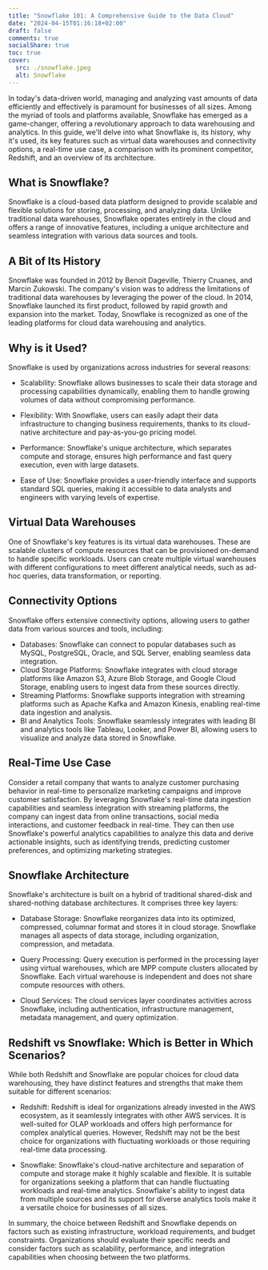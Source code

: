 ```yaml
---
title: "Snowflake 101: A Comprehensive Guide to the Data Cloud"
date: "2024-04-15T01:16:18+02:00"
draft: false
comments: true
socialShare: true
toc: true
cover:
  src: ./snowflake.jpeg
  alt: Snowflake
---
```

In today's data-driven world, managing and analyzing vast amounts of data efficiently and effectively is paramount for businesses of all sizes. Among the myriad of tools and platforms available, Snowflake has emerged as a game-changer, offering a revolutionary approach to data warehousing and analytics. In this guide, we'll delve into what Snowflake is, its history, why it's used, its key features such as virtual data warehouses and connectivity options, a real-time use case, a comparison with its prominent competitor, Redshift, and an overview of its architecture.

## What is Snowflake?

Snowflake is a cloud-based data platform designed to provide scalable and flexible solutions for storing, processing, and analyzing data. Unlike traditional data warehouses, Snowflake operates entirely in the cloud and offers a range of innovative features, including a unique architecture and seamless integration with various data sources and tools.

## A Bit of Its History

Snowflake was founded in 2012 by Benoit Dageville, Thierry Cruanes, and Marcin Zukowski. The company's vision was to address the limitations of traditional data warehouses by leveraging the power of the cloud. In 2014, Snowflake launched its first product, followed by rapid growth and expansion into the market. Today, Snowflake is recognized as one of the leading platforms for cloud data warehousing and analytics.

## Why is it Used?

Snowflake is used by organizations across industries for several reasons:

- Scalability: Snowflake allows businesses to scale their data storage and processing capabilities dynamically, enabling them to handle growing volumes of data without compromising performance.

- Flexibility: With Snowflake, users can easily adapt their data infrastructure to changing business requirements, thanks to its cloud-native architecture and pay-as-you-go pricing model.

- Performance: Snowflake's unique architecture, which separates compute and storage, ensures high performance and fast query execution, even with large datasets.

- Ease of Use: Snowflake provides a user-friendly interface and supports standard SQL queries, making it accessible to data analysts and engineers with varying levels of expertise.

## Virtual Data Warehouses

One of Snowflake's key features is its virtual data warehouses. These are scalable clusters of compute resources that can be provisioned on-demand to handle specific workloads. Users can create multiple virtual warehouses with different configurations to meet different analytical needs, such as ad-hoc queries, data transformation, or reporting.

## Connectivity Options

Snowflake offers extensive connectivity options, allowing users to gather data from various sources and tools, including:

- Databases: Snowflake can connect to popular databases such as MySQL, PostgreSQL, Oracle, and SQL Server, enabling seamless data integration.
- Cloud Storage Platforms: Snowflake integrates with cloud storage platforms like Amazon S3, Azure Blob Storage, and Google Cloud Storage, enabling users to ingest data from these sources directly.
- Streaming Platforms: Snowflake supports integration with streaming platforms such as Apache Kafka and Amazon Kinesis, enabling real-time data ingestion and analysis.
- BI and Analytics Tools: Snowflake seamlessly integrates with leading BI and analytics tools like Tableau, Looker, and Power BI, allowing users to visualize and analyze data stored in Snowflake.

## Real-Time Use Case

Consider a retail company that wants to analyze customer purchasing behavior in real-time to personalize marketing campaigns and improve customer satisfaction. By leveraging Snowflake's real-time data ingestion capabilities and seamless integration with streaming platforms, the company can ingest data from online transactions, social media interactions, and customer feedback in real-time. They can then use Snowflake's powerful analytics capabilities to analyze this data and derive actionable insights, such as identifying trends, predicting customer preferences, and optimizing marketing strategies.

## Snowflake Architecture

Snowflake's architecture is built on a hybrid of traditional shared-disk and shared-nothing database architectures. It comprises three key layers:

- Database Storage: Snowflake reorganizes data into its optimized, compressed, columnar format and stores it in cloud storage. Snowflake manages all aspects of data storage, including organization, compression, and metadata.

- Query Processing: Query execution is performed in the processing layer using virtual warehouses, which are MPP compute clusters allocated by Snowflake. Each virtual warehouse is independent and does not share compute resources with others.

- Cloud Services: The cloud services layer coordinates activities across Snowflake, including authentication, infrastructure management, metadata management, and query optimization.

## Redshift vs Snowflake: Which is Better in Which Scenarios?

While both Redshift and Snowflake are popular choices for cloud data warehousing, they have distinct features and strengths that make them suitable for different scenarios:

- Redshift: Redshift is ideal for organizations already invested in the AWS ecosystem, as it seamlessly integrates with other AWS services. It is well-suited for OLAP workloads and offers high performance for complex analytical queries. However, Redshift may not be the best choice for organizations with fluctuating workloads or those requiring real-time data processing.

- Snowflake: Snowflake's cloud-native architecture and separation of compute and storage make it highly scalable and flexible. It is suitable for organizations seeking a platform that can handle fluctuating workloads and real-time analytics. Snowflake's ability to ingest data from multiple sources and its support for diverse analytics tools make it a versatile choice for businesses of all sizes.

In summary, the choice between Redshift and Snowflake depends on factors such as existing infrastructure, workload requirements, and budget constraints. Organizations should evaluate their specific needs and consider factors such as scalability, performance, and integration capabilities when choosing between the two platforms.